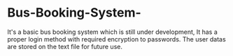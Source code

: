 # Bus-Booking-System-
It's a basic bus booking system which is still under development, 
It has a proper login method with required encryption to passwords.
The user datas are stored on the text file for future use.

